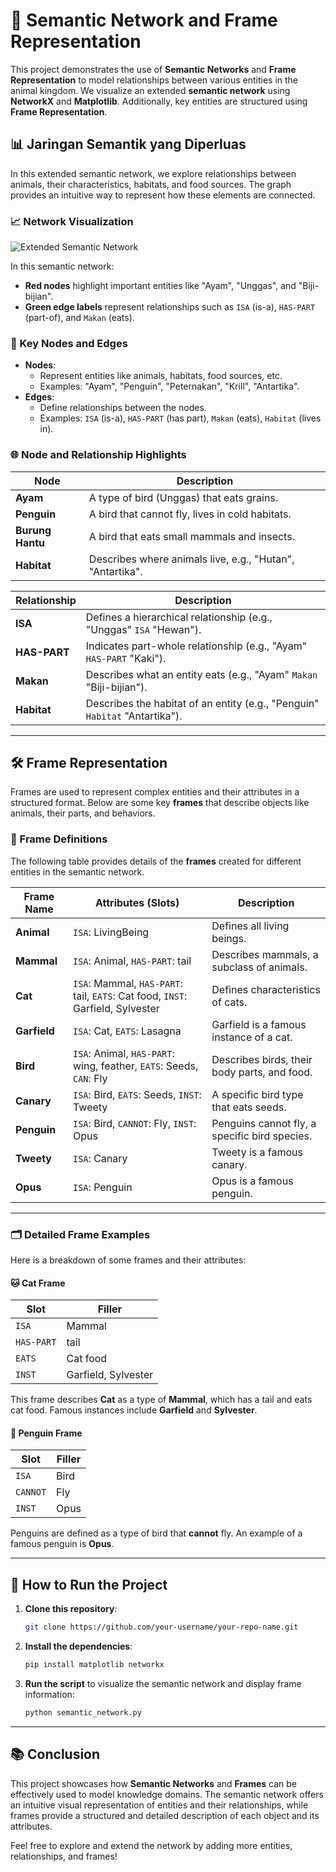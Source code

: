 # 🧠 Semantic Network and Frame Representation

This project demonstrates the use of **Semantic Networks** and **Frame Representation** to model relationships between various entities in the animal kingdom. We visualize an extended **semantic network** using **NetworkX** and **Matplotlib**. Additionally, key entities are structured using **Frame Representation**.

## 📊 Jaringan Semantik yang Diperluas

In this extended semantic network, we explore relationships between animals, their characteristics, habitats, and food sources. The graph provides an intuitive way to represent how these elements are connected.

### 📈 Network Visualization

![Extended Semantic Network](your-image-url-here)

In this semantic network:
- **Red nodes** highlight important entities like "Ayam", "Unggas", and "Biji-bijian".
- **Green edge labels** represent relationships such as `ISA` (is-a), `HAS-PART` (part-of), and `Makan` (eats).

### 🔗 Key Nodes and Edges
- **Nodes**: 
    - Represent entities like animals, habitats, food sources, etc.
    - Examples: "Ayam", "Penguin", "Peternakan", "Krill", "Antartika".
- **Edges**: 
    - Define relationships between the nodes.
    - Examples: `ISA` (is-a), `HAS-PART` (has part), `Makan` (eats), `Habitat` (lives in).

### 🌐 Node and Relationship Highlights
| **Node**            | **Description**                |
|---------------------|--------------------------------|
| **Ayam**            | A type of bird (Unggas) that eats grains. |
| **Penguin**         | A bird that cannot fly, lives in cold habitats. |
| **Burung Hantu**    | A bird that eats small mammals and insects. |
| **Habitat**         | Describes where animals live, e.g., "Hutan", "Antartika". |

| **Relationship**     | **Description**                |
|----------------------|--------------------------------|
| **ISA**              | Defines a hierarchical relationship (e.g., "Unggas" `ISA` "Hewan"). |
| **HAS-PART**         | Indicates part-whole relationship (e.g., "Ayam" `HAS-PART` "Kaki"). |
| **Makan**            | Describes what an entity eats (e.g., "Ayam" `Makan` "Biji-bijian"). |
| **Habitat**          | Describes the habitat of an entity (e.g., "Penguin" `Habitat` "Antartika"). |

---

## 🛠️ Frame Representation

Frames are used to represent complex entities and their attributes in a structured format. Below are some key **frames** that describe objects like animals, their parts, and behaviors.

### 🎯 Frame Definitions

The following table provides details of the **frames** created for different entities in the semantic network.

| **Frame Name**  | **Attributes (Slots)**           | **Description**                               |
|-----------------|----------------------------------|-----------------------------------------------|
| **Animal**      | `ISA`: LivingBeing               | Defines all living beings.                    |
| **Mammal**      | `ISA`: Animal, `HAS-PART`: tail  | Describes mammals, a subclass of animals.     |
| **Cat**         | `ISA`: Mammal, `HAS-PART`: tail, `EATS`: Cat food, `INST`: Garfield, Sylvester | Defines characteristics of cats. |
| **Garfield**    | `ISA`: Cat, `EATS`: Lasagna      | Garfield is a famous instance of a cat.       |
| **Bird**        | `ISA`: Animal, `HAS-PART`: wing, feather, `EATS`: Seeds, `CAN`: Fly | Describes birds, their body parts, and food. |
| **Canary**      | `ISA`: Bird, `EATS`: Seeds, `INST`: Tweety | A specific bird type that eats seeds.         |
| **Penguin**     | `ISA`: Bird, `CANNOT`: Fly, `INST`: Opus | Penguins cannot fly, a specific bird species. |
| **Tweety**      | `ISA`: Canary                   | Tweety is a famous canary.                    |
| **Opus**        | `ISA`: Penguin                  | Opus is a famous penguin.                     |

---

### 🗂️ Detailed Frame Examples

Here is a breakdown of some frames and their attributes:

#### 🐱 Cat Frame
| **Slot**  | **Filler**          |
|-----------|---------------------|
| `ISA`     | Mammal              |
| `HAS-PART`| tail                |
| `EATS`    | Cat food            |
| `INST`    | Garfield, Sylvester |

This frame describes **Cat** as a type of **Mammal**, which has a tail and eats cat food. Famous instances include **Garfield** and **Sylvester**.

#### 🐧 Penguin Frame
| **Slot**  | **Filler**          |
|-----------|---------------------|
| `ISA`     | Bird                |
| `CANNOT`  | Fly                 |
| `INST`    | Opus                |

Penguins are defined as a type of bird that **cannot** fly. An example of a famous penguin is **Opus**.

---

## 🚀 How to Run the Project

1. **Clone this repository**:
    ```bash
    git clone https://github.com/your-username/your-repo-name.git
    ```
2. **Install the dependencies**:
    ```bash
    pip install matplotlib networkx
    ```
3. **Run the script** to visualize the semantic network and display frame information:
    ```bash
    python semantic_network.py
    ```

---

## 📚 Conclusion

This project showcases how **Semantic Networks** and **Frames** can be effectively used to model knowledge domains. The semantic network offers an intuitive visual representation of entities and their relationships, while frames provide a structured and detailed description of each object and its attributes.

Feel free to explore and extend the network by adding more entities, relationships, and frames!
